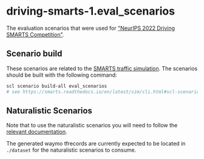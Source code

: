 # driving-smarts-1.eval_scenarios
The evaluation scenarios that were used for ["NeurIPS 2022 Driving SMARTS Competition"](https://smarts-project.github.io/archive/2022_nips_driving_smarts/).

## Scenario build
These scenarios are related to the [SMARTS traffic simulation](https://github.com/huawei-noah/SMARTS). The scenarios should be built with the following command:

```bash
scl scenario build-all eval_scenarios
# see https://smarts.readthedocs.io/en/latest/sim/cli.html#scl-scenario for more information
```

## Naturalistic Scenarios
Note that to use the naturalistic scenarios you will need to follow the [relevant documentation](https://smarts.readthedocs.io/en/latest/ecosystem/waymo.html).

The generated waymo tfrecords are currently expected to be located in `./dataset` for the naturalistic scenarios to consume.
